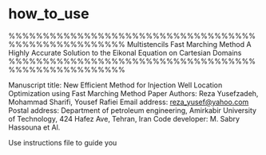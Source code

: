 # how_to_use
%%%%%%%%%%%%%%%%%%%%%%%%%%%%%%%%%%%%%%%%%%%%%%%%%%%%%
	Multistencils Fast Marching Method
	A Highly Accurate Solution to the Eikonal Equation on Cartesian Domains
%%%%%%%%%%%%%%%%%%%%%%%%%%%%%%%%%%%%%%%%%%%%%%%%%%%%%

Manuscript title: New Efficient Method for Injection Well Location Optimization using Fast Marching Method
Paper Authors: Reza Yusefzadeh, Mohammad Sharifi, Yousef Rafiei
Email address: reza_yusef@yahoo.com
Postal address: Department of petroleum engineering, Amirkabir University of Technology, 424 Hafez Ave, Tehran, Iran
Code developer: M. Sabry Hassouna et Al.

Use instructions file to guide you
